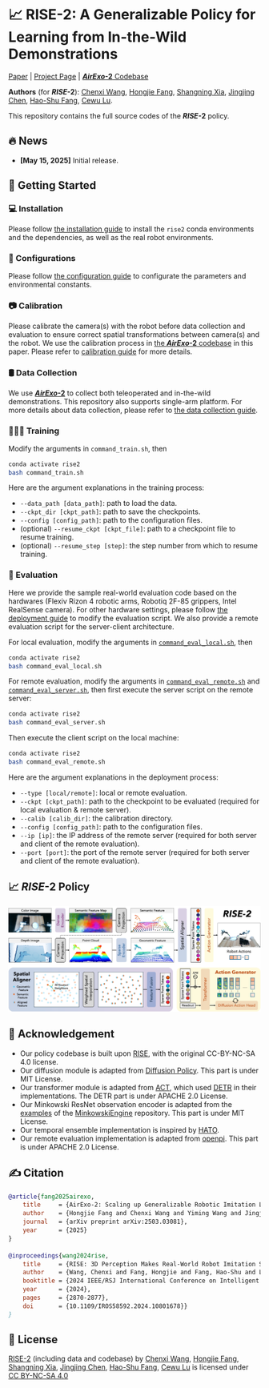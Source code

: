 # 📈 RISE-2: A Generalizable Policy for Learning from In-the-Wild Demonstrations

[Paper](https://arxiv.org/abs/2503.03081) | [Project Page](http://airexo.tech/airexo2/) | [***AirExo*-2** Codebase](https://github.com/AirExo/AirExo-2)

**Authors** (for ***RISE*-2**): [Chenxi Wang](https://github.com/chenxi-wang), [Hongjie Fang](https://tonyfang.net/), [Shangning Xia](https://github.com/Xiashangning), [Jingjing Chen](https://github.com/junxix/), [Hao-Shu Fang](https://fang-haoshu.github.io/), [Cewu Lu](https://www.mvig.org/).

This repository contains the full source codes of the ***RISE*-2** policy. 

## 🔥 News

- **[May 15, 2025]** Initial release.

## 🛫 Getting Started

### 💻 Installation

Please follow [the installation guide](assets/docs/INSTALL.md) to install the `rise2` conda environments and the dependencies, as well as the real robot environments. 

### 🔨 Configurations

Please follow [the configuration guide](assets/docs/CONFIG.md) to configurate the parameters and environmental constants.

### 📷 Calibration

Please calibrate the camera(s) with the robot before data collection and evaluation to ensure correct spatial transformations between camera(s) and the robot. We use the calibration process in [the ***AirExo*-2** codebase](https://github.com/AirExo/AirExo-2) in this paper. Please refer to [calibration guide](assets/docs/CALIB.md) for more details.

### 🛢️ Data Collection

We use [***AirExo*-2**](http://airexo.tech/airexo2/) to collect both teleoperated and in-the-wild demonstrations. This repository also supports single-arm platform. For more details about data collection, please refer to [the data collection guide](assets/docs/DATA.md).

### 🧑🏻‍💻 Training

Modify the arguments in `command_train.sh`, then

```bash
conda activate rise2
bash command_train.sh 
```

Here are the argument explanations in the training process:

- `--data_path [data_path]`: path to load the data.
- `--ckpt_dir [ckpt_path]`: path to save the checkpoints.
- `--config [config_path]`: path to the configuration files.
- (optional) `--resume_ckpt [ckpt_file]`: path to a checkpoint file to resume training.
- (optional) `--resume_step [step]`: the step number from which to resume training.

### 🤖 Evaluation

Here we provide the sample real-world evaluation code based on the hardwares (Flexiv Rizon 4 robotic arms, Robotiq 2F-85 grippers, Intel RealSense camera). For other hardware settings, please follow [the deployment guide](assets/docs/DEPLOY.md) to modify the evaluation script. We also provide a remote evaluation script for the server-client architecture.

For local evaluation, modify the arguments in [`command_eval_local.sh`](./command_eval_local.sh), then

```bash
conda activate rise2
bash command_eval_local.sh
```

For remote evaluation, modify the arguments in [`command_eval_remote.sh`](./command_eval_remote.sh) and [`command_eval_server.sh`](./command_eval_server.sh), then first execute the server script on the remote server:

```bash
conda activate rise2
bash command_eval_server.sh
```

Then execute the client script on the local machine:

```bash
conda activate rise2
bash command_eval_remote.sh
```

Here are the argument explanations in the deployment process:

- `--type [local/remote]`: local or remote evaluation.
- `--ckpt [ckpt_path]`: path to the checkpoint to be evaluated (required for local evaluation & remote server).
- `--calib [calib_dir]`: the calibration directory.
- `--config [config_path]`: path to the configuration files.
- `--ip [ip]`: the IP address of the remote server (required for both server and client of the remote evaluation).
- `--port [port]`: the port of the remote server (required for both server and client of the remote evaluation).

## 📈 ***RISE*-2** Policy

![rise2](assets/images/model.jpg)

## 🙏 Acknowledgement

- Our policy codebase is built upon [RISE](https://github.com/rise-policy/rise), with the original CC-BY-NC-SA 4.0 license.
- Our diffusion module is adapted from [Diffusion Policy](https://github.com/real-stanford/diffusion_policy). This part is under MIT License.
- Our transformer module is adapted from [ACT](https://github.com/tonyzhaozh/act), which used [DETR](https://github.com/facebookresearch/detr) in their implementations. The DETR part is under APACHE 2.0 License.
- Our Minkowski ResNet observation encoder is adapted from the [examples](https://github.com/NVIDIA/MinkowskiEngine/blob/master/examples) of the [MinkowskiEngine](https://github.com/NVIDIA/MinkowskiEngine) repository. This part is under MIT License.
- Our temporal ensemble implementation is inspired by [HATO](https://github.com/ToruOwO/hato).
- Our remote evaluation implementation is adapted from [openpi](https://github.com/Physical-Intelligence/openpi). This part is under APACHE 2.0 License.

## ✍️ Citation

```bibtex
@article{fang2025airexo,
    title     = {AirExo-2: Scaling up Generalizable Robotic Imitation Learning with Low-Cost Exoskeletons},
    author    = {Hongjie Fang and Chenxi Wang and Yiming Wang and Jingjing Chen and Shangning Xia and Jun Lv and Zihao He and Xiyan Yi and Yunhan Guo and Xinyu Zhan and Lixin Yang and Weiming Wang and Cewu Lu and Hao-Shu Fang},
    journal   = {arXiv preprint arXiv:2503.03081},
    year      = {2025}
}

@inproceedings{wang2024rise,
    title     = {RISE: 3D Perception Makes Real-World Robot Imitation Simple and Effective},
    author    = {Wang, Chenxi and Fang, Hongjie and Fang, Hao-Shu and Lu, Cewu},
    booktitle = {2024 IEEE/RSJ International Conference on Intelligent Robots and Systems (IROS)}, 
    year      = {2024},
    pages     = {2870-2877},
    doi       = {10.1109/IROS58592.2024.10801678}}
}
```

## 📃 License

<p xmlns:cc="http://creativecommons.org/ns#" xmlns:dct="http://purl.org/dc/terms/"><a property="dct:title" rel="cc:attributionURL" href="https://airexo.tech/airexo2/">RISE-2</a> (including data and codebase) by <a rel="cc:attributionURL dct:creator" property="cc:attributionName" href="https://github.com/chenxi-wang">Chenxi Wang</a>, <a href="https://tonyfang.net/">Hongjie Fang</a>, <a href="https://github.com/Xiashangning">Shangning Xia</a>, <a href="https://github.com/junxix/">Jingjing Chen</a>, <a href="https://fang-haoshu.github.io/">Hao-Shu Fang</a>, <a href="https://www.mvig.org/">Cewu Lu</a> is licensed under <a href="https://creativecommons.org/licenses/by-nc-sa/4.0/?ref=chooser-v1" target="_blank" rel="license noopener noreferrer" style="display:inline-block;">CC BY-NC-SA 4.0<img style="height:22px!important;margin-left:3px;vertical-align:text-bottom;" src="https://mirrors.creativecommons.org/presskit/icons/cc.svg?ref=chooser-v1" alt=""><img style="height:22px!important;margin-left:3px;vertical-align:text-bottom;" src="https://mirrors.creativecommons.org/presskit/icons/by.svg?ref=chooser-v1" alt=""><img style="height:22px!important;margin-left:3px;vertical-align:text-bottom;" src="https://mirrors.creativecommons.org/presskit/icons/nc.svg?ref=chooser-v1" alt=""><img style="height:22px!important;margin-left:3px;vertical-align:text-bottom;" src="https://mirrors.creativecommons.org/presskit/icons/sa.svg?ref=chooser-v1" alt=""></a></p>
